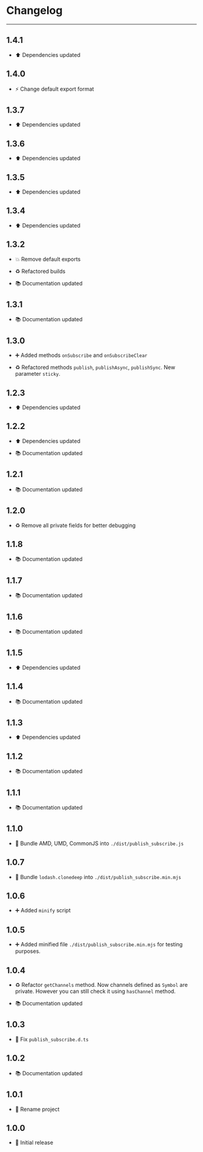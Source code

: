 # Changelog

---

## 1.4.1

-   ⬆️ Dependencies updated

## 1.4.0

-   ⚡️ Change default export format

## 1.3.7

-   ⬆️ Dependencies updated

## 1.3.6

-   ⬆️ Dependencies updated

## 1.3.5

-   ⬆️ Dependencies updated

## 1.3.4

-   ⬆️ Dependencies updated

## 1.3.2

-   💥 Remove default exports

-   ♻️ Refactored builds

-   📚 Documentation updated

## 1.3.1

-   📚 Documentation updated

## 1.3.0

-   ➕ Added methods `onSubscribe` and `onSubscribeClear`

-   ♻️ Refactored  methods `publish`, `publishAsync`, `publishSync`. New parameter `sticky`.

## 1.2.3

-   ⬆️ Dependencies updated

## 1.2.2

-   ⬆️ Dependencies updated

-   📚 Documentation updated

## 1.2.1

-   📚 Documentation updated

## 1.2.0

-   ♻️ Remove all private fields for better debugging

## 1.1.8

-   📚 Documentation updated

## 1.1.7

-   📚 Documentation updated

## 1.1.6

-   📚 Documentation updated

## 1.1.5

-   ⬆️ Dependencies updated

## 1.1.4

-   📚 Documentation updated

## 1.1.3

-   ⬆️ Dependencies updated

## 1.1.2

-   📚 Documentation updated

## 1.1.1

-   📚 Documentation updated

## 1.1.0

-   🚚️ Bundle AMD, UMD, CommonJS into `./dist/publish_subscribe.js`

## 1.0.7

-   🎨 Bundle `lodash.clonedeep` into `./dist/publish_subscribe.min.mjs`

## 1.0.6

-   ➕ Added `minify` script

## 1.0.5

-   ➕ Added minified file `./dist/publish_subscribe.min.mjs` for testing purposes.

## 1.0.4

-   ♻️ Refactor `getChannels` method.
Now channels defined as `Symbol` are private.
However you can still check it using `hasChannel` method.

-   📚 Documentation updated

## 1.0.3

-   🔨 Fix `publish_subscribe.d.ts`

## 1.0.2

-   📚 Documentation updated

## 1.0.1

-   🎉 Rename project

## 1.0.0

-   🎉 Initial release
